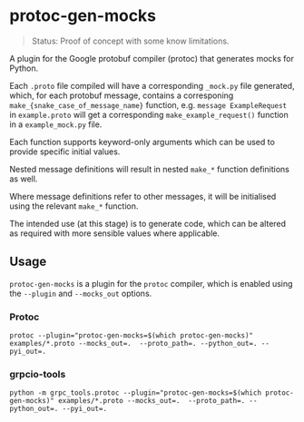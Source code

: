 # protoc-gen-mocks

> Status: Proof of concept with some know limitations.

A plugin for the Google protobuf compiler (protoc) that generates mocks for Python.

Each `.proto` file compiled will have a corresponding `_mock.py` file generated, which, for each protobuf message, contains a corresponing `make_{snake_case_of_message_name}` function, e.g. `message ExampleRequest` in `example.proto` will get a corresponding `make_example_request()` function in a `example_mock.py` file.

Each function supports keyword-only arguments which can be used to provide specific initial values.

Nested message definitions will result in nested `make_*` function definitions as well.

Where message definitions refer to other messages, it will be initialised using the relevant `make_*` function.

The intended use (at this stage) is to generate code, which can be altered as required with more sensible values where applicable.

## Usage 

`protoc-gen-mocks` is a plugin for the `protoc` compiler, which is enabled using the `--plugin` and `--mocks_out` options.

### Protoc
```
protoc --plugin="protoc-gen-mocks=$(which protoc-gen-mocks)" examples/*.proto --mocks_out=.  --proto_path=. --python_out=. --pyi_out=.
```

### grpcio-tools
```
python -m grpc_tools.protoc --plugin="protoc-gen-mocks=$(which protoc-gen-mocks)" examples/*.proto --mocks_out=.  --proto_path=. --python_out=. --pyi_out=.
```

